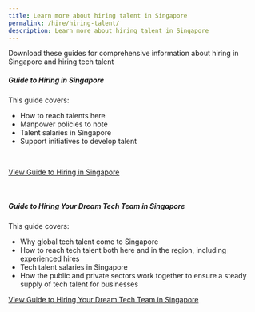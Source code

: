 ```yaml
---
title: Learn more about hiring talent in Singapore
permalink: /hire/hiring-talent/
description: Learn more about hiring talent in Singapore
---
```

Download these guides for comprehensive information about hiring in Singapore and hiring tech talent<br>

##### Guide to Hiring in Singapore
This guide covers:&nbsp;
*   How to reach talents here&nbsp;
*   Manpower policies to note&nbsp;
*   Talent salaries in Singapore&nbsp;
*   Support initiatives to develop talent
<br>

[View Guide to Hiring in Singapore](https://www.edb.gov.sg/en/setting-up-in-singapore/business-guides/guide-to-hiring-in-singapore.html)<br>

<br>

##### Guide to Hiring Your Dream Tech Team in Singapore<br>
This guide covers:&nbsp;
*   Why global tech talent come to Singapore&nbsp;
*   How to reach tech talent both here and in the region, including experienced hires&nbsp;
*   Tech talent salaries in Singapore&nbsp;
*   How the public and private sectors work together to ensure a steady supply of tech talent for businesses<br>

[View Guide to Hiring Your Dream Tech Team in Singapore](https://www.edb.gov.sg/en/setting-up-in-singapore/business-guides/guide-to-hiring-your-dream-tech-team-in-singapore.html)<br>
<br>